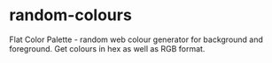# random-colours
Flat Color Palette - random web colour generator for background and foreground.  Get colours in hex as well as RGB format.
